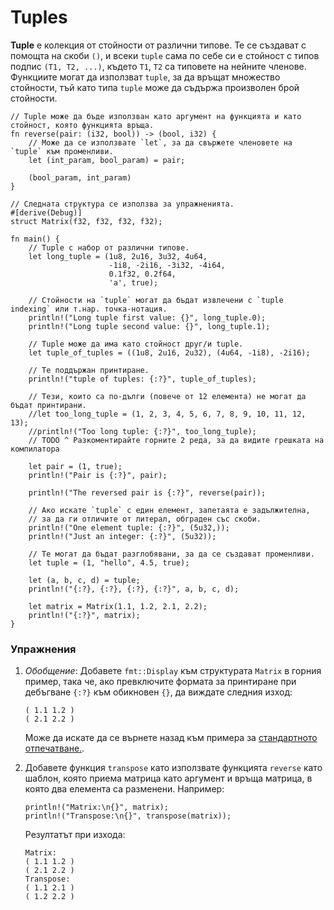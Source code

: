 # Tuples

**Tuple** е колекция от стойности от различни типове.
Те се създават с помощта на скоби `()`, и всеки `tuple` сама по себе си е стойност с типов подпис
`(T1, T2, ...)`, където `T1`, `T2` са типовете на нейните членове. Функциите могат да използват `tuple`, за да връщат множество стойности, тъй като типа `tuple` може да съдържа произволен брой стойности.

```rust,editable
// Tuple може да бъде използван като аргумент на функцията и като стойност, която функцията връща.
fn reverse(pair: (i32, bool)) -> (bool, i32) {
    // Може да се използвате `let`, за да свържете членовете на `tuple` към променливи.
    let (int_param, bool_param) = pair;

    (bool_param, int_param)
}

// Следната структура се използва за упражненията.
#[derive(Debug)]
struct Matrix(f32, f32, f32, f32);

fn main() {
    // Тuple с набор от различни типове.
    let long_tuple = (1u8, 2u16, 3u32, 4u64,
                      -1i8, -2i16, -3i32, -4i64,
                      0.1f32, 0.2f64,
                      'a', true);

    // Стойности на `tuple` могат да бъдат извлечени с `tuple indexing` или т.нар. точка-нотация.
    println!("Long tuple first value: {}", long_tuple.0);
    println!("Long tuple second value: {}", long_tuple.1);

    // Tuple може да има като стойност друг/и tuple.
    let tuple_of_tuples = ((1u8, 2u16, 2u32), (4u64, -1i8), -2i16);

    // Те поддържан принтиране.
    println!("tuple of tuples: {:?}", tuple_of_tuples);

    // Тези, които са по-дълги (повече от 12 елемента) не могат да бъдат принтирани.
    //let too_long_tuple = (1, 2, 3, 4, 5, 6, 7, 8, 9, 10, 11, 12, 13);
    //println!("Too long tuple: {:?}", too_long_tuple);
    // TODO ^ Разкоментирайте горните 2 реда, за да видите грешката на компилатора

    let pair = (1, true);
    println!("Pair is {:?}", pair);

    println!("The reversed pair is {:?}", reverse(pair));

    // Ако искате `tuple` с един елемент, запетаята е задължителна, 
    // за да ги отличите от литерал, обграден със скоби.
    println!("One element tuple: {:?}", (5u32,));
    println!("Just an integer: {:?}", (5u32));

    // Те могат да бъдат разглобявани, за да се създават променливи.
    let tuple = (1, "hello", 4.5, true);

    let (a, b, c, d) = tuple;
    println!("{:?}, {:?}, {:?}, {:?}", a, b, c, d);

    let matrix = Matrix(1.1, 1.2, 2.1, 2.2);
    println!("{:?}", matrix);
}
```

### Упражнения

1. *Обобщение*: Добавете `fmt::Display` към структурата `Matrix` в горния пример,
   така че, ако превключите формата за принтиране при дебъгване `{:?}` към обикновен `{}`, да виждате следния изход:

   ```text
   ( 1.1 1.2 )
   ( 2.1 2.2 )
   ```

   Може да искате да се върнете назад към примера за [стандартното отпечатване.][print_display].

2. Добавете функция `transpose` като използвате функцията `reverse` като шаблон, която
   приема матрица като аргумент и връща матрица, в която два елемента са разменени. Например:

   ```rust,ignore
   println!("Matrix:\n{}", matrix);
   println!("Transpose:\n{}", transpose(matrix));
   ```

   Резултатът при изхода:

   ```text
   Matrix:
   ( 1.1 1.2 )
   ( 2.1 2.2 )
   Transpose:
   ( 1.1 2.1 )
   ( 1.2 2.2 )
   ```

[print_display]: ../hello/print/print_display.md
